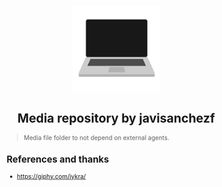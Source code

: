 <div id="header" align = center>
  <img src="https://github.com/Javisanchezf/media/blob/main/pc-gif.webp" width="200"/>
</div>

<h1 align = center>Media repository by javisanchezf</h1>

> Media file folder to not depend on external agents.

<h2>References and thanks</h2>

* https://giphy.com/iykra/
